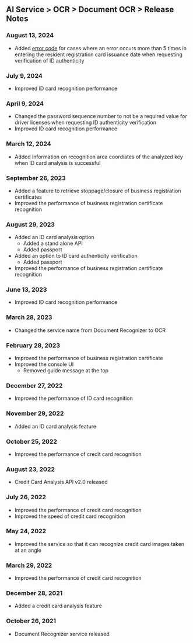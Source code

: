 ## AI Service > OCR > Document OCR > Release Notes

### August 13, 2024
* Added [error code](./document-ocr-error-code.md) for cases where an error occurs more than 5 times in entering the resident registration card issuance date when requesting verification of ID authenticity

### July 9, 2024
* Improved ID card recognition performance

### April 9, 2024
* Changed the password sequence number to not be a required value for driver licenses when requesting ID authenticity verification
* Improved ID card recognition performance

### March 12, 2024
* Added information on recognition area coordiates of the analyzed key when ID card analysis is successful

### September 26, 2023
* Added a feature to retrieve stoppage/closure of business registration certificates
* Improved the performance of business registration certificate recognition

### August 29, 2023
* Added an ID card analysis option
    * Added a stand alone API
    * Added passport
* Added an option to ID card authenticity verification
    * Added passport
* Improved the performance of business registration certificate recognition

### June 13, 2023
* Improved ID card recognition performance

### March 28, 2023
* Changed the service name from Document Recognizer to OCR

### February 28, 2023
* Improved the performance of business registration certificate
* Improved the console UI
    * Removed guide message at the top

### December 27, 2022
* Improved the performance of ID card recognition

### November 29, 2022
* Added an ID card analysis feature

### October 25, 2022
* Improved the performance of credit card recognition

### August 23, 2022
* Credit Card Analysis API v2.0 released

### July 26, 2022
* Improved the performance of credit card recognition
* Improved the speed of credit card recognition

### May 24, 2022
* Improved the service so that it can recognize credit card images taken at an angle

### March 29, 2022
* Improved the performance of credit card recognition

### December 28, 2021
* Added a credit card analysis feature

### October 26, 2021
* Document Recognizer service released
